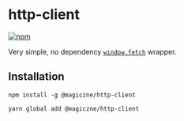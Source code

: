 # http-client
[![npm][badge]][0]

Very simple, no dependency [`window.fetch`](https://developer.mozilla.org/en-US/docs/Web/API/Fetch_API) wrapper.

## Installation

```
npm install -g @magiczne/http-client
```

```
yarn global add @magiczne/http-client
```

[badge]: https://img.shields.io/badge/dynamic/json?color=blue&label=npm&query=version&style=flat-square&url=https%3A%2F%2Fraw.githubusercontent.com%2FMagiczne%2Fhttp-client%2Fmaster%2Fpackage.json
[0]: https://www.npmjs.com/package/@magiczne/http-client
